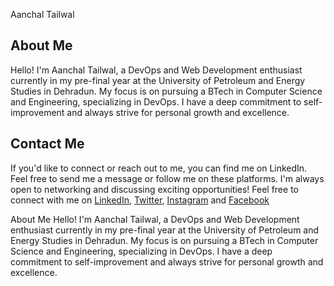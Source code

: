 Aanchal Tailwal

## About Me
Hello! I'm Aanchal Tailwal, a DevOps and Web Development enthusiast currently in my pre-final year at the University of Petroleum and Energy Studies in Dehradun. My focus is on pursuing a BTech in Computer Science and Engineering, specializing in DevOps. I have a deep commitment to self-improvement and always strive for personal growth and excellence.


## Contact Me

If you'd like to connect or reach out to me, you can find me on LinkedIn. Feel free to send me a message or follow me on these platforms. I'm always open to networking and discussing exciting opportunities!
Feel free to connect with me on [LinkedIn](https://www.linkedin.com/in/aanchal-tailwal-73a45a227), [Twitter](https://twitter.com/AanchalTailwal), [Instagram](https://instagram.com/aanchal_tailwal_?igshid=MzNlNGNkZWQ4Mg==) and [Facebook](https://www.facebook.com/aanchal.tailwal)


About Me
Hello! I'm Aanchal Tailwal, a DevOps and Web Development enthusiast currently in my pre-final year at the University of Petroleum and Energy Studies in Dehradun. My focus is on pursuing a BTech in Computer Science and Engineering, specializing in DevOps. I have a deep commitment to self-improvement and always strive for personal growth and excellence.






